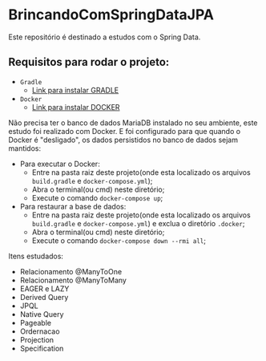 # BrincandoComSpringDataJPA
Este repositório é destinado a estudos com o Spring Data.

## Requisitos para rodar o projeto:
- `Gradle`
  - [Link para instalar GRADLE](https://gradle.org/install/)
- `Docker`
  - [Link para instalar DOCKER](https://docs.docker.com/docker-for-windows/install/)

Não precisa ter o banco de dados MariaDB instalado no seu ambiente, este estudo foi realizado com Docker. E foi configurado para que quando o Docker é "desligado", os dados persistidos no banco de dados sejam mantidos:

  - Para executar o Docker:
    - Entre na pasta raiz deste projeto(onde esta localizado os arquivos `build.gradle` e `docker-compose.yml`);
    - Abra o terminal(ou cmd) neste diretório;
    - Execute o comando `docker-compose up`;
  - Para restaurar a base de dados:
    - Entre na pasta raiz deste projeto(onde esta localizado os arquivos `build.gradle` e `docker-compose.yml`) e exclua o diretório `.docker`;
    - Abra o terminal(ou cmd) neste diretório;
    - Execute o comando `docker-compose down --rmi all`;

Itens estudados:
  - Relacionamento @ManyToOne
  - Relacionamento @ManyToMany
  - EAGER e LAZY
  - Derived Query
  - JPQL
  - Native Query
  - Pageable
  - Ordernacao
  - Projection
  - Specification
